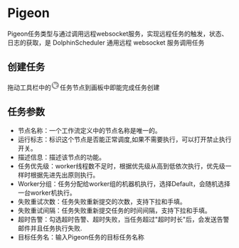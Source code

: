 # Pigeon

Pigeon任务类型与通过调用远程websocket服务，实现远程任务的触发，状态、日志的获取，是 DolphinScheduler 通用远程 websocket 服务调用任务

## 创建任务

拖动工具栏中的<img src="/img/pigeon.png" width="20"/>任务节点到画板中即能完成任务创建

## 任务参数

- 节点名称：一个工作流定义中的节点名称是唯一的。
- 运行标志：标识这个节点是否能正常调度,如果不需要执行，可以打开禁止执行开关。
- 描述信息：描述该节点的功能。
- 任务优先级：worker线程数不足时，根据优先级从高到低依次执行，优先级一样时根据先进先出原则执行。
- Worker分组：任务分配给worker组的机器机执行，选择Default，会随机选择一台worker机执行。
- 失败重试次数：任务失败重新提交的次数，支持下拉和手填。
- 失败重试间隔：任务失败重新提交任务的时间间隔，支持下拉和手填。
- 超时告警：勾选超时告警、超时失败，当任务超过"超时时长"后，会发送告警邮件并且任务执行失败.
- 目标任务名：输入Pigeon任务的目标任务名称
